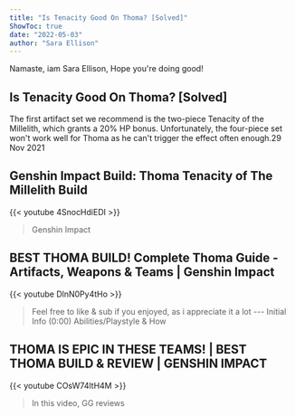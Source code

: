 ```yaml
---
title: "Is Tenacity Good On Thoma? [Solved]"
ShowToc: true 
date: "2022-05-03"
author: "Sara Ellison" 
---
```


Namaste, iam Sara Ellison, Hope you're doing good!
## Is Tenacity Good On Thoma? [Solved]
The first artifact set we recommend is the two-piece Tenacity of the Millelith, which grants a 20% HP bonus. Unfortunately, the four-piece set won't work well for Thoma as he can't trigger the effect often enough.29 Nov 2021

## Genshin Impact Build: Thoma Tenacity of The Millelith Build
{{< youtube 4SnocHdiEDI >}}
>Genshin Impact 

## BEST THOMA BUILD! Complete Thoma Guide - Artifacts, Weapons & Teams | Genshin Impact
{{< youtube DlnN0Py4tHo >}}
>Feel free to like & sub if you enjoyed, as i appreciate it a lot --- Initial Info (0:00) Abilities/Playstyle & How 

## THOMA IS EPIC IN THESE TEAMS! | BEST THOMA BUILD & REVIEW | GENSHIN IMPACT
{{< youtube COsW74ltH4M >}}
>In this video, GG reviews 

